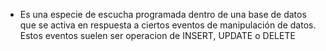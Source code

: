
- Es una especie de escucha programada dentro de una base de datos que se activa en respuesta a ciertos eventos de manipulación de datos. Estos eventos suelen ser operacion de INSERT, UPDATE o DELETE

